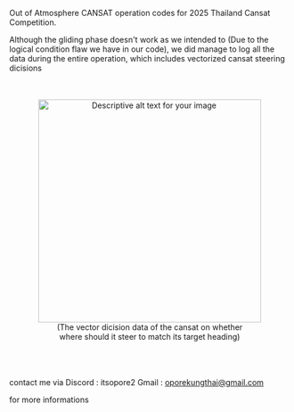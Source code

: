 Out of Atmosphere CANSAT operation codes for 2025 Thailand Cansat Competition.

Although the gliding phase doesn't work as we intended to (Due to the logical condition flaw we have in our code), we did manage to log all the data during the entire operation, 
which includes vectorized cansat steering dicisions



<br>
<br>



<div align="center">
  <img src="https://github.com/user-attachments/assets/a015383d-f600-4d13-bb96-537ffb7df3fe" alt="Descriptive alt text for your image" width="400">
  <br>
  (The vector dicision data of the cansat on whether <br>
  where should it steer to match its target heading)
  <br>
</div>

<br>
<br>
<br>















contact me via
Discord : itsopore2
Gmail : oporekungthai@gmail.com 

for more informations

